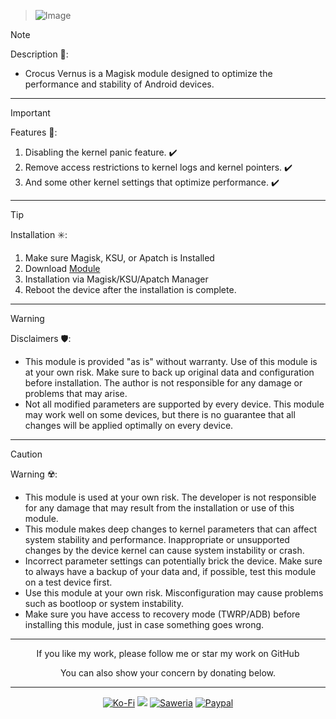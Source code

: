 > ![Image](https://github.com/user-attachments/assets/9702d622-b7c6-48b8-8f99-ab030adc6d62)

> [!NOTE]
> Description 📝:
> - Crocus Vernus is a Magisk module designed to optimize the performance and stability of Android devices.
<hr/>

> [!IMPORTANT]
> Features 🚀:
> 1. Disabling the kernel panic feature. ✔️
> 2. Remove access restrictions to kernel logs and kernel pointers. ✔️
> 3. And some other kernel settings that optimize performance. ✔️
<hr/>

> [!TIP]
> Installation ✳️:
> 1. Make sure Magisk, KSU, or Apatch is Installed
> 2. Download [Module](https://t.me/modulkuntul)
> 3. Installation via Magisk/KSU/Apatch Manager
> 4. Reboot the device after the installation is complete.
<hr/>

> [!WARNING]
> Disclaimers 🛡️:
> - This module is provided "as is" without warranty. Use of this module is at your own risk. Make sure to back up original data and configuration before installation. The author is not responsible for any damage or problems that may arise.
> - Not all modified parameters are supported by every device. This module may work well on some devices, but there is no guarantee that all changes will be applied optimally on every device.
<hr/>

> [!CAUTION]
> Warning ☢️:
> - This module is used at your own risk. The developer is not responsible for any damage that may result from the installation or use of this module.
> - This module makes deep changes to kernel parameters that can affect system stability and performance. Inappropriate or unsupported changes by the device kernel can cause system instability or crash.
> - Incorrect parameter settings can potentially brick the device. Make sure to always have a backup of your data and, if possible, test this module on a test device first.
> - Use this module at your own risk. Misconfiguration may cause problems such as bootloop or system instability.
> - Make sure you have access to recovery mode (TWRP/ADB) before installing this module, just in case something goes wrong.
<hr/>

<div align="center">
  If you like my work, please follow me or star my work on GitHub       
 
  You can also show your concern by donating below.
<div align="center">
 </div>
<hr/>
  
[![Ko-Fi](https://img.shields.io/badge/Ko--fi-F16061?style=for-the-badge&logo=ko-fi&logoColor=white)](https://ko-fi.com/illumi666)
[![](https://img.shields.io/badge/-Trakteer-red?style=for-the-badge)](https://trakteer.id/demonica/tip)
[![Saweria](https://img.shields.io/badge/-Saweria-yellow?style=for-the-badge&logoColor=white)](https://saweria.co/DEMONICA)
[![Paypal](https://img.shields.io/badge/Paypal-blue?style=for-the-badge&logoColor=white)](https://www.paypal.com/paypalme/faniadittiya)
